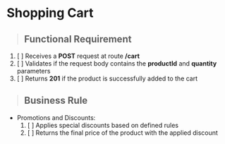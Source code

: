 # Shopping Cart

> ## Functional Requirement

1. [ ] Receives a **POST** request at route **/cart**
2. [ ] Validates if the request body contains the **productId** and **quantity** parameters
3. [ ] Returns **201** if the product is successfully added to the cart

> ## Business Rule

- Promotions and Discounts:
  1. [ ] Applies special discounts based on defined rules
  2. [ ] Returns the final price of the product with the applied discount
